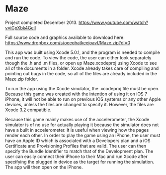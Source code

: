 # Maze
Project completed December 2013. https://www.youtube.com/watch?v=iGpXbk4GelI

Full source code and graphics available to download here: https://www.dropbox.com/s/oeeqhatkeejoavf/Maze.zip?dl=0

This  app    was    built    using    Xcode    5.0.1,    and    the    program    is    needed    to    compile    and    run    the    code.    To    view    the    code,    the    user    can    either    look    separately    though    the    .h    and    .m    files,    or    open    up    Maze.xcodeproj    using    Xcode    to    see    all    of    the    documents    in    a    folder.    Xcode    already    takes    care    of    compiling    and    pointing    out    bugs    in    the    code,    so    all    of    the files  are    already    included    in    the    Maze.zip    folder.       

To  run    the    app    using    the    Xcode    simulator,    the    .xcodeproj    file    must    be    open.    Because    this    game    was    created    with    the    intention    of    using    it    on    iOS    7    iPhone,    it    will    not    be    able    to    run    on    previous    iOS    systems    or    any    other    Apple    devices,    unless    the    files    are    changed    to    specify    it.    However,    the    files    are    Xcode    3.2    compatible.       

Because  this    game    mainly    makes    use    of    the    accelerometer,    the    Xcode    simulator    is    of    no    use    for    actually    playing    it    because    the    simulator    does    not    have    a    built    in    accelerometer.    It    is    useful    when    viewing    how    the    pages    render    each    other.    In    order    to play    the    game    using    an    iPhone,    the    user    must    have    an    Apple    ID    which    is    associated    with    a    Developers    plan    and    a    iOS    Certificate    and    Provisioning    Profiles    that    are    valid.    The    user    can    then    specify    the    Bundle    Identifier    to    match    that    of    the    Development    plan.    The   user    can    easily    connect    their    iPhone    to    their    Mac    and    run    Xcode after    specifying    the    plugged   in  device    as    the    target    for    running    the    simulation.    The    app    will    then    open    on    the    iPhone.       

